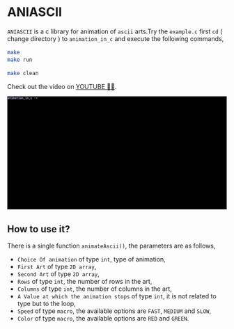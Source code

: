 # ANIASCII

`ANIASCII` is a c library for animation of `ascii` arts.Try the `example.c` first `cd` ( change directory ) to `animation_in_c` and execute the following commands,

```bash
make
make run
```

```bash
make clean
```

Check out the video on [YOUTUBE 🔗🔗](https://www.youtube.com/watch?v=VaIm3Gz-rxA).

![animation in c](/res/animationInC.gif)

## How to use it?

There is a single function `animateAscii()`, the parameters are as follows,

- `Choice Of animation` of type `int`, type of animation,
- `First Art` of type `2D array`,
- `Second Art` of type `2D array`,
- `Rows` of type `int`, the number of rows in the art,
- `Columns` of type `int`, the number of columns in the art,
- `A Value at which the animation stops` of type `int`, it is not related to type but to the loop,
- `Speed` of type `macro`, the available options are `FAST`, `MEDIUM` and `SLOW`,
- `Color` of type `macro`, the available options are `RED` and `GREEN`.
